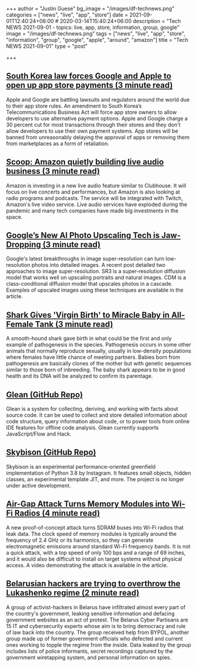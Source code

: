 +++
author = "Justin Guese"
bg_image = "/images/df-technews.png"
categories = ["news", "live", "app", "store"]
date = 2021-09-01T12:40:24+06:00 # 2020-03-14T15:40:24+06:00
description = "Tech NEWS 2021-09-01 - topics: live, app, store, information, group, google"
image = "/images/df-technews.png"
tags = ["news", "live", "app", "store", "information", "group", "google", "apple", "around", "amazon"]
title = "Tech NEWS 2021-09-01"
type = "post"

+++

## [South Korea law forces Google and Apple to open up app store payments (3 minute read)](https://arstechnica.com/gadgets/2021/08/south-korea-law-forces-google-and-apple-to-open-up-app-store-payments/)

Apple and Google are battling lawsuits and regulators around the world due to their app store rules. An amendment to South Korea’s Telecommunications Business Act will force app store owners to allow developers to use alternative payment options. Apple and Google charge a 30 percent cut for most transactions through their stores and they don't allow developers to use their own payment systems. App stores will be banned from unreasonably delaying the approval of apps or removing them from marketplaces as a form of retaliation.

## [Scoop: Amazon quietly building live audio business (3 minute read)](https://www.axios.com/amazon-live-audio-clubhouse-competitor-ea0ead59-f6d3-49a0-a216-a4105e0338ba.html)

Amazon is investing in a new live audio feature similar to Clubhouse. It will focus on live concerts and performances, but Amazon is also looking at radio programs and podcasts. The service will be integrated with Twitch, Amazon's live video service. Live audio services have exploded during the pandemic and many tech companies have made big investments in the space.

## [Google’s New AI Photo Upscaling Tech is Jaw-Dropping (3 minute read)](https://petapixel.com/2021/08/30/googles-new-ai-photo-upscaling-tech-is-jaw-dropping/)

Google's latest breakthroughs in image super-resolution can turn low-resolution photos into detailed images. A recent post detailed two approaches to image super-resolution. SR3 is a super-resolution diffusion model that works well on upscaling portraits and natural images. CDM is a class-conditional diffusion model that upscales photos in a cascade. Examples of upscaled images using these techniques are available in the article.

## [Shark Gives 'Virgin Birth' to Miracle Baby in All-Female Tank (3 minute read)](https://interestingengineering.com/shark-gives-virgin-birth-to-miracle-baby-in-all-female-tank)

A smooth-hound shark gave birth in what could be the first and only example of pathogenesis in the species. Pathogenesis occurs in some other animals that normally reproduce sexually, usually in low-density populations where females have little chance of meeting partners. Babies born from pathogenesis are basically clones of the mother but with genetic sequences similar to those born of inbreeding. The baby shark appears to be in good health and its DNA will be analyzed to confirm its parentage.

## [Glean (GitHub Repo)](https://github.com/facebookincubator/glean)

Glean is a system for collecting, deriving, and working with facts about source code. It can be used to collect and store detailed information about code structure, query information about code, or to power tools from online IDE features for offline code analysis. Glean currently supports JavaScript/Flow and Hack.

## [Skybison (GitHub Repo)](https://github.com/facebookexperimental/skybison)

Skybison is an experimental performance-oriented greenfield implementation of Python 3.8 by Instagram. It features small objects, hidden classes, an experimental template JIT, and more. The project is no longer under active development.

## [Air-Gap Attack Turns Memory Modules into Wi-Fi Radios (4 minute read)](https://threatpost.com/air-gap-attack-turns-memory-wifi/162358/)

A new proof-of-concept attack turns SDRAM buses into Wi-Fi radios that leak data. The clock speed of memory modules is typically around the frequency of 2.4 GHz or its harmonics, so they can generate electromagnetic emissions around standard Wi-Fi frequency bands. It is not a quick attack, with a top speed of only 100 bps and a range of 69 inches, and it would also be difficult to install on target systems without physical access. A video demonstrating the attack is available in the article.

## [Belarusian hackers are trying to overthrow the Lukashenko regime (2 minute read)](https://www.engadget.com/belarusian-hackers-overthrow-lukashenko-government-200457163.html)

A group of activist-hackers in Belarus have infiltrated almost every part of the country's government, leaking sensitive information and defacing government websites as an act of protest. The Belarus Cyber Partisans are 15 IT and cybersecurity experts whose aim is to bring democracy and rule of law back into the country. The group received help from BYPOL, another group made up of former government officials who defected and current ones working to topple the regime from the inside. Data leaked by the group includes lists of police informants, secret recordings captured by the government wiretapping system, and personal information on spies.

